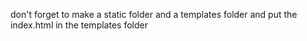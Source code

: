 don't forget to make a static folder and a templates folder and put the index.html in the templates folder
